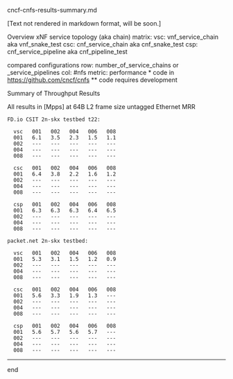 cncf-cnfs-results-summary.md

[Text not rendered in markdown format, will be soon.]

Overview
  xNF service topology (aka chain) matrix:
    vsc: vnf_service_chain aka vnf_snake_test
    csc: cnf_service_chain aka cnf_snake_test
    csp: cnf_service_pipeline aka cnf_pipeline_test

  compared configurations
    row: number_of_service_chains or _service_pipelines
    col: #nfs
    metric: performance
    * code in https://github.com/cncf/cnfs
    ** code requires development

Summary of Throughput Results

  All results in [Mpps] at 64B L2 frame size untagged Ethernet MRR

    FD.io CSIT 2n-skx testbed t22:

      vsc   001   002   004   006   008
      001   6.1   3.5   2.3   1.5   1.1
      002   ---   ---   ---   ---   ---
      004   ---   ---   ---   ---   ---
      008   ---   ---   ---   ---   ---

      csc   001   002   004   006   008
      001   6.4   3.8   2.2   1.6   1.2
      002   ---   ---   ---   ---   ---
      004   ---   ---   ---   ---   ---
      008   ---   ---   ---   ---   ---

      csp   001   002   004   006   008
      001   6.3   6.3   6.3   6.4   6.5
      002   ---   ---   ---   ---   ---
      004   ---   ---   ---   ---   ---
      008   ---   ---   ---   ---   ---

    packet.net 2n-skx testbed:

      vsc   001   002   004   006   008
      001   5.3   3.1   1.5   1.2   0.9
      002   ---   ---   ---   ---   ---
      004   ---   ---   ---   ---   ---
      008   ---   ---   ---   ---   ---

      csc   001   002   004   006   008
      001   5.6   3.3   1.9   1.3   ---
      002   ---   ---   ---   ---   ---
      004   ---   ---   ---   ---   ---
      008   ---   ---   ---   ---   ---

      csp   001   002   004   006   008
      001   5.6   5.7   5.6   5.7   ---
      002   ---   ---   ---   ---   ---
      004   ---   ---   ---   ---   ---
      008   ---   ---   ---   ---   ---

---
end
